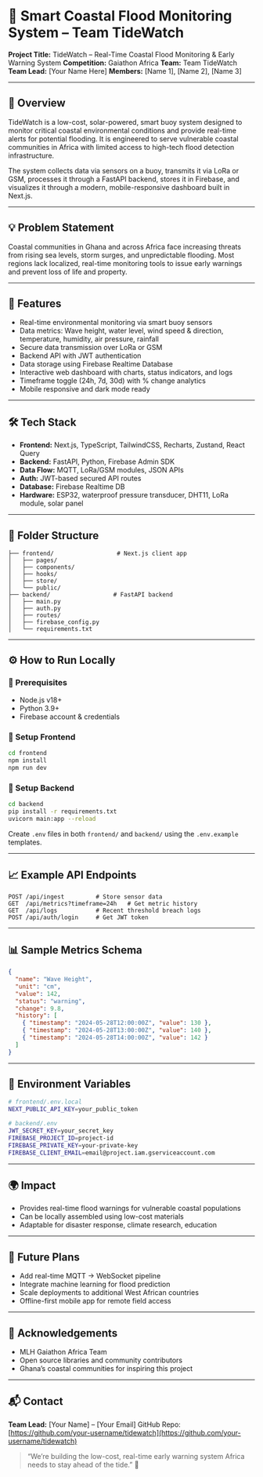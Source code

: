 # 🌊 Smart Coastal Flood Monitoring System – Team TideWatch

**Project Title:** TideWatch – Real-Time Coastal Flood Monitoring & Early Warning System
**Competition:** Gaiathon Africa
**Team:** Team TideWatch
**Team Lead:** \[Your Name Here]
**Members:** \[Name 1], \[Name 2], \[Name 3]

---

## 🧠 Overview

TideWatch is a low-cost, solar-powered, smart buoy system designed to monitor critical coastal environmental conditions and provide real-time alerts for potential flooding. It is engineered to serve vulnerable coastal communities in Africa with limited access to high-tech flood detection infrastructure.

The system collects data via sensors on a buoy, transmits it via LoRa or GSM, processes it through a FastAPI backend, stores it in Firebase, and visualizes it through a modern, mobile-responsive dashboard built in Next.js.

---

## 💡 Problem Statement

Coastal communities in Ghana and across Africa face increasing threats from rising sea levels, storm surges, and unpredictable flooding. Most regions lack localized, real-time monitoring tools to issue early warnings and prevent loss of life and property.

---

## 🚀 Features

* Real-time environmental monitoring via smart buoy sensors
* Data metrics: Wave height, water level, wind speed & direction, temperature, humidity, air pressure, rainfall
* Secure data transmission over LoRa or GSM
* Backend API with JWT authentication
* Data storage using Firebase Realtime Database
* Interactive web dashboard with charts, status indicators, and logs
* Timeframe toggle (24h, 7d, 30d) with % change analytics
* Mobile responsive and dark mode ready

---

## 🛠️ Tech Stack

* **Frontend:** Next.js, TypeScript, TailwindCSS, Recharts, Zustand, React Query
* **Backend:** FastAPI, Python, Firebase Admin SDK
* **Data Flow:** MQTT, LoRa/GSM modules, JSON APIs
* **Auth:** JWT-based secured API routes
* **Database:** Firebase Realtime DB
* **Hardware:** ESP32, waterproof pressure transducer, DHT11, LoRa module, solar panel

---

## 📂 Folder Structure

```
├── frontend/                  # Next.js client app
│   ├── pages/
│   ├── components/
│   ├── hooks/
│   ├── store/
│   └── public/
├── backend/                  # FastAPI backend
│   ├── main.py
│   ├── auth.py
│   ├── routes/
│   ├── firebase_config.py
│   └── requirements.txt
```

---

## ⚙️ How to Run Locally

### 🔹 Prerequisites

* Node.js v18+
* Python 3.9+
* Firebase account & credentials

### 🔹 Setup Frontend

```bash
cd frontend
npm install
npm run dev
```

### 🔹 Setup Backend

```bash
cd backend
pip install -r requirements.txt
uvicorn main:app --reload
```

Create `.env` files in both `frontend/` and `backend/` using the `.env.example` templates.

---

## 📈 Example API Endpoints

```http
POST /api/ingest         # Store sensor data
GET  /api/metrics?timeframe=24h   # Get metric history
GET  /api/logs           # Recent threshold breach logs
POST /api/auth/login     # Get JWT token
```

---

## 📊 Sample Metrics Schema

```json
{
  "name": "Wave Height",
  "unit": "cm",
  "value": 142,
  "status": "warning",
  "change": 9.8,
  "history": [
    { "timestamp": "2024-05-28T12:00:00Z", "value": 130 },
    { "timestamp": "2024-05-28T13:00:00Z", "value": 140 },
    { "timestamp": "2024-05-28T14:00:00Z", "value": 142 }
  ]
}
```

---

## 🔐 Environment Variables

```bash
# frontend/.env.local
NEXT_PUBLIC_API_KEY=your_public_token

# backend/.env
JWT_SECRET_KEY=your_secret_key
FIREBASE_PROJECT_ID=project-id
FIREBASE_PRIVATE_KEY=your-private-key
FIREBASE_CLIENT_EMAIL=email@project.iam.gserviceaccount.com
```

---

## 🌍 Impact

* Provides real-time flood warnings for vulnerable coastal populations
* Can be locally assembled using low-cost materials
* Adaptable for disaster response, climate research, education

---

## 🎯 Future Plans

* Add real-time MQTT → WebSocket pipeline
* Integrate machine learning for flood prediction
* Scale deployments to additional West African countries
* Offline-first mobile app for remote field access

---

## 🤝 Acknowledgements

* MLH Gaiathon Africa Team
* Open source libraries and community contributors
* Ghana’s coastal communities for inspiring this project

---

## 📬 Contact

**Team Lead:** \[Your Name] – \[Your Email]
GitHub Repo: [https://github.com/your-username/tidewatch](https://github.com/your-username/tidewatch)

> “We’re building the low-cost, real-time early warning system Africa needs to stay ahead of the tide.” 🌊
